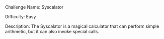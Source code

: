 Challenge Name: Syscalator

Difficulty: Easy

Description:
The Syscalator is a magical calculator that can perform simple arithmetic, but it can also invoke special calls.
